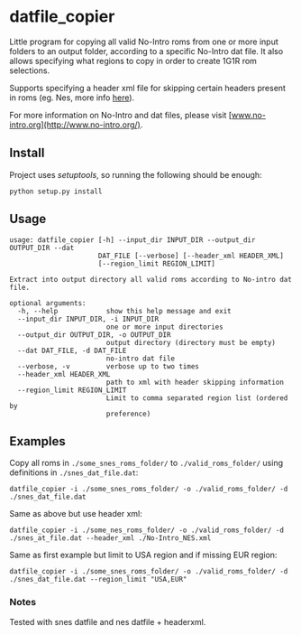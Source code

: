 # datfile_copier

Little program for copying all valid No-Intro roms from one or more input folders to an output folder, according to a specific No-Intro dat file. It also allows specifying what regions to copy in order to create 1G1R rom selections.

Supports specifying a header xml file for skipping certain headers present in roms (eg. Nes, more info [here](http://www.no-intro.org/faq.htm)).

For more information on No-Intro and dat files, please visit [www.no-intro.org](http://www.no-intro.org/).
## Install

Project uses *setuptools*, so running the following should be enough:

```
python setup.py install
```


## Usage

```
usage: datfile_copier [-h] --input_dir INPUT_DIR --output_dir OUTPUT_DIR --dat
                      DAT_FILE [--verbose] [--header_xml HEADER_XML]
                      [--region_limit REGION_LIMIT]

Extract into output directory all valid roms according to No-intro dat file.

optional arguments:
  -h, --help            show this help message and exit
  --input_dir INPUT_DIR, -i INPUT_DIR
                        one or more input directories
  --output_dir OUTPUT_DIR, -o OUTPUT_DIR
                        output directory (directory must be empty)
  --dat DAT_FILE, -d DAT_FILE
                        no-intro dat file
  --verbose, -v         verbose up to two times
  --header_xml HEADER_XML
                        path to xml with header skipping information
  --region_limit REGION_LIMIT
                        Limit to comma separated region list (ordered by
                        preference)
```

## Examples
Copy all roms in `./some_snes_roms_folder/` to `./valid_roms_folder/` using definitions in `./snes_dat_file.dat`:
```
datfile_copier -i ./some_snes_roms_folder/ -o ./valid_roms_folder/ -d ./snes_dat_file.dat
```
Same as above but use header xml:
```
datfile_copier -i ./some_nes_roms_folder/ -o ./valid_roms_folder/ -d ./snes_at_file.dat --header_xml ./No-Intro_NES.xml
```
Same as first example but limit to USA region and if missing EUR region:
```
datfile_copier -i ./some_snes_roms_folder/ -o ./valid_roms_folder/ -d ./snes_dat_file.dat --region_limit "USA,EUR"
```
### Notes
Tested with snes datfile and nes datfile + headerxml.
